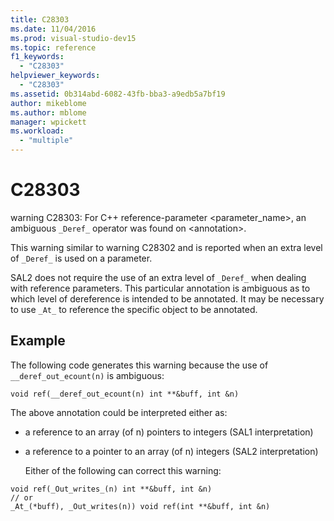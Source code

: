 ```yaml
---
title: C28303
ms.date: 11/04/2016
ms.prod: visual-studio-dev15
ms.topic: reference
f1_keywords:
  - "C28303"
helpviewer_keywords:
  - "C28303"
ms.assetid: 0b314abd-6082-43fb-bba3-a9edb5a7bf19
author: mikeblome
ms.author: mblome
manager: wpickett
ms.workload:
  - "multiple"
---
```

# C28303
warning C28303: For C++ reference-parameter <parameter_name>, an ambiguous `_Deref_` operator was found on \<annotation>.

 This warning similar to warning C28302 and is reported when an extra level of `_Deref_` is used on a parameter.

 SAL2 does not require the use of an extra level of `_Deref_` when dealing with reference parameters. This particular annotation is ambiguous as to which level of dereference is intended to be annotated. It may be necessary to use `_At_` to reference the specific object to be annotated.

## Example
 The following code generates this warning because the use of `__deref_out_ecount(n)` is ambiguous:

```
void ref(__deref_out_ecount(n) int **&buff, int &n)
```

 The above annotation could be interpreted either as:

- a reference to an array (of n) pointers to integers (SAL1 interpretation)

- a reference to a pointer to an array (of n) integers (SAL2 interpretation)

  Either of the following can correct this warning:

```
void ref(_Out_writes_(n) int **&buff, int &n)
// or
_At_(*buff), _Out_writes(n)) void ref(int **&buff, int &n)
```